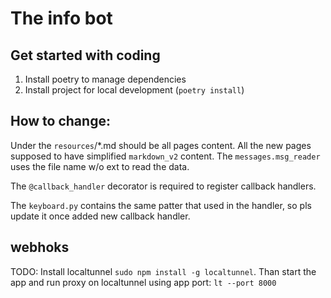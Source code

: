 # The info bot

## Get started with coding

1. Install poetry to manage dependencies
2. Install project for local development (`poetry install`)

## How to change:
Under the `resources`/*.md should be all pages content.
All the new pages supposed to have simplified `markdown_v2` content.
The `messages.msg_reader` uses the file name w/o ext to read the data.

The `@callback_handler` decorator is required to register callback handlers.

The `keyboard.py` contains the same patter that used in the handler, so pls update it once added new callback handler.

## webhoks
TODO:
Install localtunnel `sudo npm install -g localtunnel`. Than start the app and run proxy on localtunnel using app port: ```lt --port 8000```